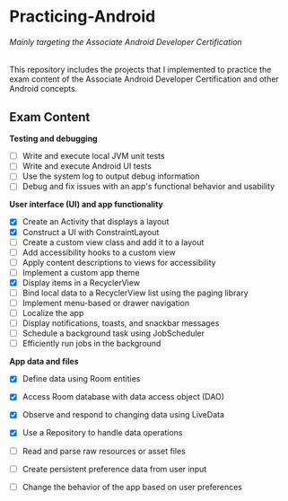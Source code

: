 # Practicing-Android 
###### Mainly targeting the Associate Android Developer Certification 

This repository includes the projects that I implemented to practice the exam content of the Associate Android Developer Certification and other Android concepts. 

## Exam Content 
**Testing and debugging**
- [ ] Write and execute local JVM unit tests
- [ ] Write and execute Android UI tests
- [ ] Use the system log to output debug information
- [ ] Debug and fix issues with an app's functional behavior and usability

**User interface (UI) and app functionality**
- [x] Create an Activity that displays a layout
- [x] Construct a UI with ConstraintLayout
- [ ] Create a custom view class and add it to a layout
- [ ] Add accessibility hooks to a custom view
- [ ] Apply content descriptions to views for accessibility
- [ ] Implement a custom app theme
- [x] Display items in a RecyclerView
- [ ] Bind local data to a RecyclerView list using the paging library
- [ ] Implement menu-based or drawer navigation
- [ ] Localize the app
- [ ] Display notifications, toasts, and snackbar messages
- [ ] Schedule a background task using JobScheduler
- [ ] Efficiently run jobs in the background

**App data and files**
- [x] Define data using Room entities
- [x] Access Room database with data access object (DAO)
- [x] Observe and respond to changing data using LiveData
- [x] Use a Repository to handle data operations
- [ ] Read and parse raw resources or asset files
- [ ] Create persistent preference data from user input
- [ ] Change the behavior of the app based on user preferences



